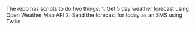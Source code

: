 The repo has scripts to do two things:
	1. Get 5 day weather forecast using Open Weather Map API
	2. Send the forecast for today as an SMS using Twilio 